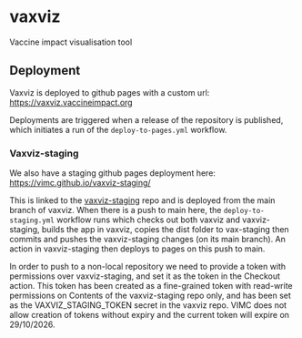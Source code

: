 # vaxviz
Vaccine impact visualisation tool

## Deployment

Vaxviz is deployed to github pages with a custom url: https://vaxviz.vaccineimpact.org

Deployments are triggered when a release of the repository is published, which initiates a run of the `deploy-to-pages.yml` workflow.

### Vaxviz-staging

We also have a staging github pages deployment here: https://vimc.github.io/vaxviz-staging/

This is linked to the [vaxviz-staging](https://github.com/vimc/vaxviz-staging) repo and is deployed from the main branch
of vaxviz. When there is a push to main here, the `deploy-to-staging.yml` workflow runs which checks out both vaxviz and 
vaxviz-staging, builds the app in vaxviz, copies the dist folder to vax-staging then commits and pushes
the vaxviz-staging changes (on its main branch). An action in vaxviz-staging then deploys to pages on this push to main.

In order to push to a non-local repository we need to provide a token with permissions over vaxviz-staging, and set it 
as the token in the Checkout action. This token has been created as a fine-grained token with read-write permissions on 
Contents of the vaxviz-staging repo only, and has been set as the VAXVIZ_STAGING_TOKEN secret in the vaxviz repo. VIMC
does not allow creation of tokens without expiry and the current token will expire on 29/10/2026.
